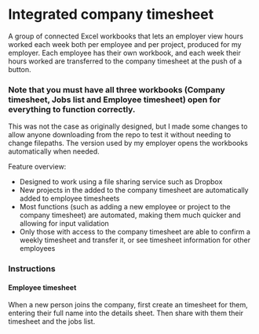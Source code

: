 # Integrated company timesheet
A group of connected Excel workbooks that lets an employer view hours worked each week both per employee and per project, produced for my employer.
Each employee has their own workbook, and each week their hours worked are transferred to the company timesheet at the push of a button.

### Note that you must have all three workbooks (Company timesheet, Jobs list and Employee timesheet) open for everything to function correctly. 
This was not the case as originally designed, but I made some changes to allow anyone downloading from the repo to test it without needing to change filepaths.
The version used by my employer opens the workbooks automatically when needed.

Feature overview:
* Designed to work using a file sharing service such as Dropbox
* New projects in the added to the company timesheet are automatically added to employee timesheets
* Most functions (such as adding a new employee or project to the company timesheet) are automated, making them much quicker and allowing for input validation
* Only those with access to the company timesheet are able to confirm a weekly timesheet and transfer it, or see timesheet information for other employees

### Instructions
#### Employee timesheet

When a new person joins the company, first create an timesheet for them, entering their full name into the details sheet. Then share with them their timesheet and the jobs list.
